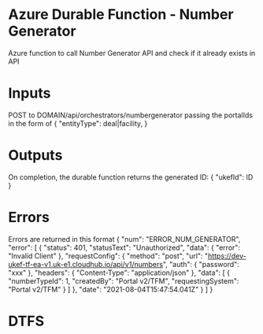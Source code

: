# Azure Durable Function - Number Generator
Azure function to call Number Generator API and check if it already exists in API

# Inputs
POST to DOMAIN/api/orchestrators/numbergenerator
passing the portalIds in the form of
  {
    "entityType": deal|facility,
  }

# Outputs
On completion, the durable function returns the generated ID:
  {
    "ukefId": ID
  }

  # Errors
Errors are returned in this format
  {
    "num": "ERROR_NUM_GENERATOR",
    "error": [
      {
          "status": 401,
          "statusText": "Unauthorized",
          "data": {
              "error": "Invalid Client"
          },
          "requestConfig": {
              "method": "post",
              "url": "https://dev-ukef-tf-ea-v1.uk-e1.cloudhub.io/api/v1/numbers",
              "auth": {
                  "password": "xxx"
              },
              "headers": {
                  "Content-Type": "application/json"
              },
              "data": [
                  {
                      "numberTypeId": 1,
                      "createdBy": "Portal v2/TFM",
                      "requestingSystem": "Portal v2/TFM"
                  }
              ]
          },
          "date": "2021-08-04T15:47:54.041Z"
      }
    ]
  }

# DTFS